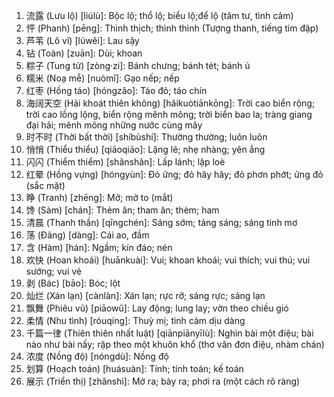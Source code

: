 1. 流露 (Lưu lộ) [liúlù]: Bộc lộ; thổ lộ; biểu lộ;để lộ (tâm tư, tình cảm)
2. 怦 (Phanh) [pēng]: Thình thịch; thình thình (Tượng thanh, tiếng tim đập)
3. 芦苇 (Lô vĩ) [lúwěi]: Lau sậy
4. 钻 (Toàn) [zuān]: Dùi; khoan
5. 粽子 (Tung tử) [zòng·zi]: Bánh chưng; bánh tét; bánh ú
6. 糯米 (Noạ mễ) [nuòmǐ]: Gạo nếp; nếp
7. 红枣 (Hồng táo) [hóngzǎo]: Táo đỏ; táo chín
8. 海阔天空 (Hải khoát thiên không) [hǎikuòtiānkōng]: Trời cao biển rộng; trời cao lồng lộng, biển rộng mênh mông; trời biển bao la; tràng giang đại hải; mênh mông những nước cùng mây
9. 时不时 (Thời bất thời) [shíbùshí]: Thường thường; luôn luôn
10. 悄悄 (Thiểu thiểu) [qiāoqiāo]: Lặng lẽ; nhẹ nhàng; yên ắng
11. 闪闪 (Thiểm thiểm) [shǎnshǎn]: Lấp lánh; lập loè
12. 红晕 (Hồng vựng) [hóngyùn]: Đỏ ửng; đỏ hây hây; đỏ phơn phớt; ửng đỏ (sắc mặt)
13. 睁 (Tranh) [zhēng]: Mở; mở to (mắt)
14. 馋 (Sàm) [chán]: Thèm ăn; tham ăn; thèm; ham
15. 清晨 (Thanh thần) [qīngchén]: Sáng sớm; tảng sáng; sáng tinh mơ
16. 荡 (Đãng) [dàng]: Cái ao, đầm
17. 含 (Hàm) [hán]: Ngầm; kín đáo; nén
18. 欢快 (Hoan khoái) [huānkuài]: Vui; khoan khoái; vui thích; vui thú; vui sướng; vui vẻ
19. 剥 (Bác) [bāo]: Bóc; lột
20. 灿烂 (Xán lạn) [cànlàn]: Xán lạn; rực rỡ; sáng rực; sáng lạn
21. 飘舞 (Phiêu vũ) [piāowǔ]: Lay động; lung lay; vờn theo chiều gió
22. 柔情 (Nhu tình) [róuqíng]: Thuỳ mị; tình cảm dịu dàng
23. 千篇一律 (Thiên thiên nhất luật) [qiānpiānyīlù]: Nghìn bài một điệu; bài nào như bài nấy; rập theo một khuôn khổ (thơ văn đơn điệu, nhàm chán)
24. 浓度 (Nồng độ) [nóngdù]: Nồng độ
25. 划算 (Hoạch toán) [huásuàn]: Tính; tính toán; kế toán
26. 展示 (Triển thị) [zhǎnshì]: Mở ra; bày ra; phơi ra (một cách rõ ràng)